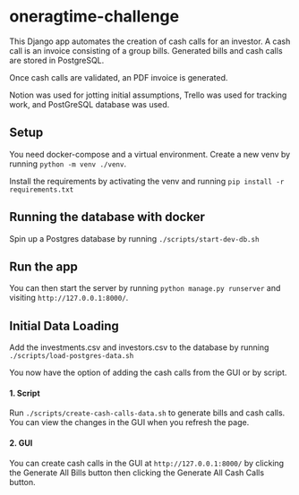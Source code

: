 # oneragtime-challenge

This Django app automates the creation of cash calls for an investor. A cash call is an invoice consisting of a group bills. Generated bills and cash calls are stored in PostgreSQL.

Once cash calls are validated, an PDF invoice is generated.

Notion was used for jotting initial assumptions, Trello was used for tracking work, and PostGreSQL database was used.

## Setup

You need docker-compose and a virtual environment. Create a new venv by running `python -m venv ./venv`.

Install the requirements by activating the venv and running `pip install -r requirements.txt`

## Running the database with docker

Spin up a Postgres database by running `./scripts/start-dev-db.sh`

## Run the app

You can then start the server by running `python manage.py runserver` and visiting `http://127.0.0.1:8000/`.

## Initial Data Loading

Add the investments.csv and investors.csv to the database by running `./scripts/load-postgres-data.sh`

You now have the option of adding the cash calls from the GUI or by script.

#### 1. Script

Run `./scripts/create-cash-calls-data.sh` to generate bills and cash calls. You can view the changes in the GUI when you refresh the page.

#### 2. GUI

You can create cash calls in the GUI at `http://127.0.0.1:8000/` by clicking the Generate All Bills button then clicking the Generate All Cash Calls button.

